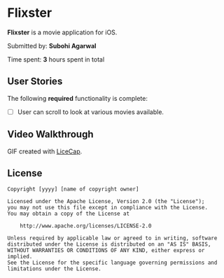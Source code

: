 # Flixster

**Flixster** is a movie application for iOS.

Submitted by: **Subohi Agarwal**

Time spent: **3** hours spent in total

## User Stories

The following **required** functionality is complete:

* [ ] User can scroll to look at various movies available.



## Video Walkthrough


GIF created with [LiceCap](http://www.cockos.com/licecap/).


## License

    Copyright [yyyy] [name of copyright owner]

    Licensed under the Apache License, Version 2.0 (the "License");
    you may not use this file except in compliance with the License.
    You may obtain a copy of the License at

        http://www.apache.org/licenses/LICENSE-2.0

    Unless required by applicable law or agreed to in writing, software
    distributed under the License is distributed on an "AS IS" BASIS,
    WITHOUT WARRANTIES OR CONDITIONS OF ANY KIND, either express or implied.
    See the License for the specific language governing permissions and
    limitations under the License.
